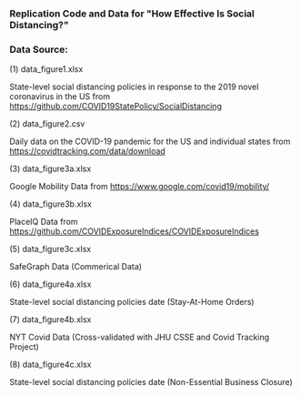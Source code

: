 ### Replication Code and Data for "How Effective Is Social Distancing?"

### Data Source:

(1) data_figure1.xlsx

State-level social distancing policies in response to the 2019 novel coronavirus in the US from https://github.com/COVID19StatePolicy/SocialDistancing



(2) data_figure2.csv

Daily data on the COVID-19 pandemic for the US and individual states from https://covidtracking.com/data/download



(3) data_figure3a.xlsx

Google Mobility Data from https://www.google.com/covid19/mobility/



(4) data_figure3b.xlsx

PlaceIQ Data from https://github.com/COVIDExposureIndices/COVIDExposureIndices



(5) data_figure3c.xlsx

SafeGraph Data (Commerical Data)



(6) data_figure4a.xlsx

State-level social distancing policies date (Stay-At-Home Orders)



(7) data_figure4b.xlsx

NYT Covid Data (Cross-validated with JHU CSSE and Covid Tracking Project)



(8) data_figure4c.xlsx

State-level social distancing policies date (Non-Essential Business Closure)
